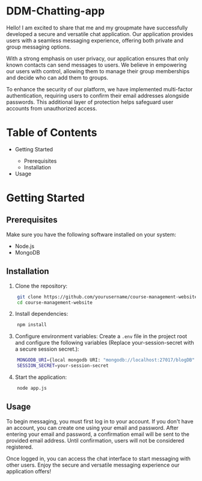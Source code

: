 # DDM-Chatting-app
Hello! I am excited to share that me and my groupmate have successfully developed a secure and versatile chat application. Our application provides users with a seamless messaging experience, offering both private and group messaging options.

With a strong emphasis on user privacy, our application ensures that only known contacts can send messages to users. We believe in empowering our users with control, allowing them to manage their group memberships and decide who can add them to groups.

To enhance the security of our platform, we have implemented multi-factor authentication, requiring users to confirm their email addresses alongside passwords. This additional layer of protection helps safeguard user accounts from unauthorized access.

# Table of Contents
<ul> 
    <li>Getting Started</li>
        <ul> 
            <li>Prerequisites</li>
            <li>Installation</li>
        </ul>
    <li>Usage</li>
</ul>

# Getting Started
## Prerequisites
Make sure you have the following software installed on your system:
<ul> 
    <li>Node.js</li>
    <li>MongoDB</li>
</ul>

## Installation
1. Clone the repository:
```bash
    git clone https://github.com/yourusername/course-management-website.git
    cd course-management-website
```
2. Install dependencies:
```bash
    npm install
```
3. Configure environment variables:
Create a `.env` file in the project root and configure the following variables
(Replace your-session-secret with a secure session secret.):
```bash
    MONGODB_URI={local mongodb URI: "mongodb://localhost:27017/blogDB" or online URI such as AWS}
    SESSION_SECRET=your-session-secret
```
4. Start the application:
```bash
    node app.js
```

## Usage
To begin messaging, you must first log in to your account. If you don't have an account, you can create one using your email and password. After entering your email and password, a confirmation email will be sent to the provided email address. Until confirmation, users will not be considered registered.

Once logged in, you can access the chat interface to start messaging with other users. Enjoy the secure and versatile messaging experience our application offers!






